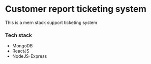 # Customer report ticketing system

This is a mern stack support ticketing system

### Tech stack

- MongoDB
- ReactJS
- NodeJS-Express


